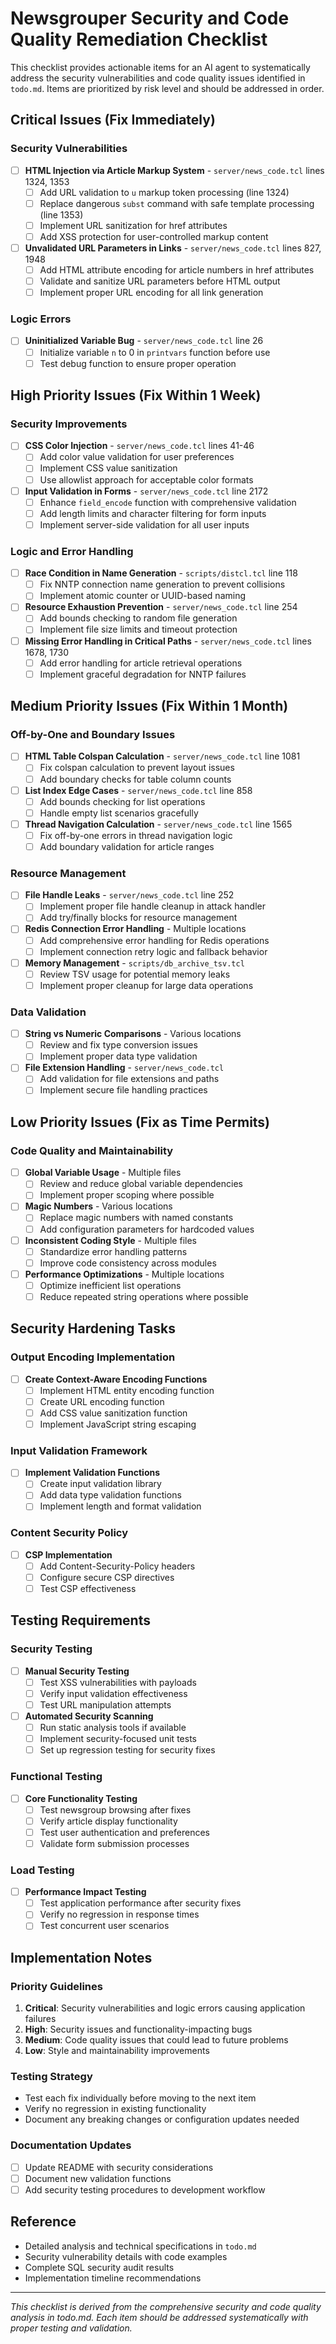 # Newsgrouper Security and Code Quality Remediation Checklist

This checklist provides actionable items for an AI agent to systematically address the security vulnerabilities and code quality issues identified in `todo.md`. Items are prioritized by risk level and should be addressed in order.

## Critical Issues (Fix Immediately)

### Security Vulnerabilities
- [ ] **HTML Injection via Article Markup System** - `server/news_code.tcl` lines 1324, 1353
  - [ ] Add URL validation to `u` markup token processing (line 1324)
  - [ ] Replace dangerous `subst` command with safe template processing (line 1353)
  - [ ] Implement URL sanitization for href attributes
  - [ ] Add XSS protection for user-controlled markup content

- [ ] **Unvalidated URL Parameters in Links** - `server/news_code.tcl` lines 827, 1948
  - [ ] Add HTML attribute encoding for article numbers in href attributes
  - [ ] Validate and sanitize URL parameters before HTML output
  - [ ] Implement proper URL encoding for all link generation

### Logic Errors
- [ ] **Uninitialized Variable Bug** - `server/news_code.tcl` line 26
  - [ ] Initialize variable `n` to 0 in `printvars` function before use
  - [ ] Test debug function to ensure proper operation

## High Priority Issues (Fix Within 1 Week)

### Security Improvements
- [ ] **CSS Color Injection** - `server/news_code.tcl` lines 41-46
  - [ ] Add color value validation for user preferences
  - [ ] Implement CSS value sanitization
  - [ ] Use allowlist approach for acceptable color formats

- [ ] **Input Validation in Forms** - `server/news_code.tcl` line 2172
  - [ ] Enhance `field_encode` function with comprehensive validation
  - [ ] Add length limits and character filtering for form inputs
  - [ ] Implement server-side validation for all user inputs

### Logic and Error Handling
- [ ] **Race Condition in Name Generation** - `scripts/distcl.tcl` line 118
  - [ ] Fix NNTP connection name generation to prevent collisions
  - [ ] Implement atomic counter or UUID-based naming

- [ ] **Resource Exhaustion Prevention** - `server/news_code.tcl` line 254
  - [ ] Add bounds checking to random file generation
  - [ ] Implement file size limits and timeout protection

- [ ] **Missing Error Handling in Critical Paths** - `server/news_code.tcl` lines 1678, 1730
  - [ ] Add error handling for article retrieval operations
  - [ ] Implement graceful degradation for NNTP failures

## Medium Priority Issues (Fix Within 1 Month)

### Off-by-One and Boundary Issues
- [ ] **HTML Table Colspan Calculation** - `server/news_code.tcl` line 1081
  - [ ] Fix colspan calculation to prevent layout issues
  - [ ] Add boundary checks for table column counts

- [ ] **List Index Edge Cases** - `server/news_code.tcl` line 858
  - [ ] Add bounds checking for list operations
  - [ ] Handle empty list scenarios gracefully

- [ ] **Thread Navigation Calculation** - `server/news_code.tcl` line 1565
  - [ ] Fix off-by-one errors in thread navigation logic
  - [ ] Add boundary validation for article ranges

### Resource Management
- [ ] **File Handle Leaks** - `server/news_code.tcl` line 252
  - [ ] Implement proper file handle cleanup in attack handler
  - [ ] Add try/finally blocks for resource management

- [ ] **Redis Connection Error Handling** - Multiple locations
  - [ ] Add comprehensive error handling for Redis operations
  - [ ] Implement connection retry logic and fallback behavior

- [ ] **Memory Management** - `scripts/db_archive_tsv.tcl`
  - [ ] Review TSV usage for potential memory leaks
  - [ ] Implement proper cleanup for large data operations

### Data Validation
- [ ] **String vs Numeric Comparisons** - Various locations
  - [ ] Review and fix type conversion issues
  - [ ] Implement proper data type validation

- [ ] **File Extension Handling** - `server/news_code.tcl`
  - [ ] Add validation for file extensions and paths
  - [ ] Implement secure file handling practices

## Low Priority Issues (Fix as Time Permits)

### Code Quality and Maintainability
- [ ] **Global Variable Usage** - Multiple files
  - [ ] Review and reduce global variable dependencies
  - [ ] Implement proper scoping where possible

- [ ] **Magic Numbers** - Various locations
  - [ ] Replace magic numbers with named constants
  - [ ] Add configuration parameters for hardcoded values

- [ ] **Inconsistent Coding Style** - Multiple files
  - [ ] Standardize error handling patterns
  - [ ] Improve code consistency across modules

- [ ] **Performance Optimizations** - Multiple locations
  - [ ] Optimize inefficient list operations
  - [ ] Reduce repeated string operations where possible

## Security Hardening Tasks

### Output Encoding Implementation
- [ ] **Create Context-Aware Encoding Functions**
  - [ ] Implement HTML entity encoding function
  - [ ] Create URL encoding function
  - [ ] Add CSS value sanitization function
  - [ ] Implement JavaScript string escaping

### Input Validation Framework
- [ ] **Implement Validation Functions**
  - [ ] Create input validation library
  - [ ] Add data type validation functions
  - [ ] Implement length and format validation

### Content Security Policy
- [ ] **CSP Implementation**
  - [ ] Add Content-Security-Policy headers
  - [ ] Configure secure CSP directives
  - [ ] Test CSP effectiveness

## Testing Requirements

### Security Testing
- [ ] **Manual Security Testing**
  - [ ] Test XSS vulnerabilities with payloads
  - [ ] Verify input validation effectiveness
  - [ ] Test URL manipulation attempts

- [ ] **Automated Security Scanning**
  - [ ] Run static analysis tools if available
  - [ ] Implement security-focused unit tests
  - [ ] Set up regression testing for security fixes

### Functional Testing
- [ ] **Core Functionality Testing**
  - [ ] Test newsgroup browsing after fixes
  - [ ] Verify article display functionality
  - [ ] Test user authentication and preferences
  - [ ] Validate form submission processes

### Load Testing
- [ ] **Performance Impact Testing**
  - [ ] Test application performance after security fixes
  - [ ] Verify no regression in response times
  - [ ] Test concurrent user scenarios

## Implementation Notes

### Priority Guidelines
1. **Critical**: Security vulnerabilities and logic errors causing application failures
2. **High**: Security issues and functionality-impacting bugs
3. **Medium**: Code quality issues that could lead to future problems
4. **Low**: Style and maintainability improvements

### Testing Strategy
- Test each fix individually before moving to the next item
- Verify no regression in existing functionality
- Document any breaking changes or configuration updates needed

### Documentation Updates
- [ ] Update README with security considerations
- [ ] Document new validation functions
- [ ] Add security testing procedures to development workflow

## Reference
- Detailed analysis and technical specifications in `todo.md`
- Security vulnerability details with code examples
- Complete SQL security audit results
- Implementation timeline recommendations

---
*This checklist is derived from the comprehensive security and code quality analysis in todo.md. Each item should be addressed systematically with proper testing and validation.*